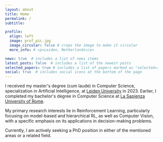 ```yaml
---
layout: about
title: Home
permalink: /
subtitle:

profile:
  align: left
  image: prof_pic.jpg
  image_circular: false # crops the image to make it circular
  more_info: # <p>Leiden, Netherlands</p>

news: true  # includes a list of news items
latest_posts: false  # includes a list of the newest posts
selected_papers: true # includes a list of papers marked as "selected={true}"
social: true  # includes social icons at the bottom of the page
---
```


I received my master's degree (cum laude) in Computer Science, specialization in Artificial Intelligence, at [Leiden University](https://www.universiteitleiden.nl/en) in 2023. Earlier, I completed my bachelor's degree in Computer Science at  [La Sapienza University of Rome](https://www.uniroma1.it/en/pagina-strutturale/home).

My primary research interests lie in Reinforcement Learning, particularly focusing on model-based and hierarchical RL, as well as Computer Vision, with a specific emphasis on its applications in decision-making problems.

Currently, I am actively seeking a PhD position in either of the mentioned areas or a related field.
